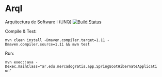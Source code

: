 # ArqI
Arquitectura de Software I (UNQ)
[![Build Status](https://app.travis-ci.com/DiazMaxiM/ArqI.svg?branch=main)](https://app.travis-ci.com/DiazMaxiM/ArqI)

Compile & Test:

`mvn clean install -Dmaven.compiler.target=1.11 -Dmaven.compiler.source=1.11 && mvn test`

Run:

`mvn exec:java -Dexec.mainClass="ar.edu.mercadogratis.app.SpringBootHibernateApplication"`

